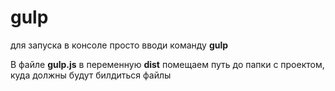 # gulp

для запуска в консоле просто вводи команду **gulp**

В файле **gulp.js** в переменную **dist** помещаем путь до папки с проектом, куда должны будут билдиться файлы  

